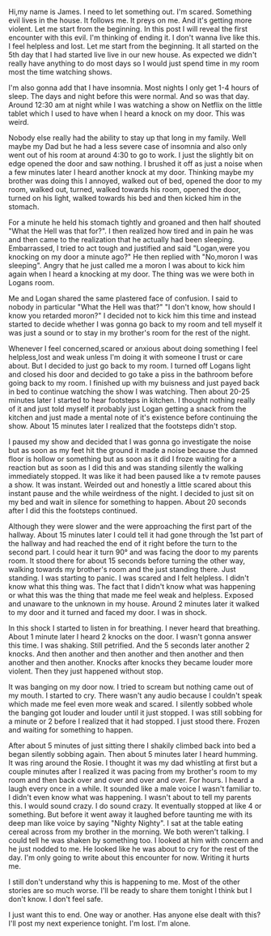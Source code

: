 Hi,my name is James. I need to let something out. I'm scared. Something evil lives in the house. It follows me. It preys on me. And it's getting more violent. 
Let me start from the beginning. In this post I will reveal the first encounter with this evil. I'm thinking of ending it. I don't wanna live like this. I feel helpless and lost. Let me start from the beginning. It all started on the 5th day that I had started live live in our new house. As expected we didn't really have anything to do most days so I would just spend time in my room most the time watching shows.

 I'm also gonna add that I have insomnia. Most nights I only get 1-4 hours of sleep. The days and night before this were normal. And so was that day. Around 12:30 am at night while I was watching a show on Netflix on the little tablet which I used to have when I heard a knock on my door. This was weird. 

Nobody else really had the ability to stay up that long in my family. Well maybe my Dad but he had a less severe case of insomnia and also only went out of his room at around 4:30 to go to work. I just the slightly bit on edge opened the door and saw nothing. I brushed it off as just a noise when a few minutes later I heard another knock at my door. Thinking maybe my brother was doing this I annoyed, walked out of bed, opened the door to my room, walked out, turned, walked towards his room, opened the door, turned on his light, walked towards his bed and then kicked him in the stomach. 

For a minute he held his stomach tightly and groaned and then half shouted "What the Hell was that for?". I then realized how tired and in pain he was and then came to the realization that he actually had been sleeping. Embarrassed, I tried to act tough and justified and said "Logan,were you knocking on my door a minute ago?" He then replied with "No,moron I was sleeping". Angry that he just called me a moron I was about to kick him again when I heard a knocking at my door. The thing was we were both in Logans room.

 Me and Logan shared the same plastered face of confusion. I said to nobody in particular "What the Hell was that?"  "I don't know, how should I know you retarded moron?" I decided not to kick him this time and instead started to decide whether I was gonna go back to my room and tell myself it was just a sound or to stay in my brother's room for the rest of the night.

Whenever I feel concerned,scared or anxious about doing something I feel helpless,lost and weak unless I'm doing it with someone I trust or care about. But I decided to just go back to my room. I turned off Logans light and closed his door and decided to go take a piss in the bathroom before going back to my room. I finished up with my buisness and just payed back in bed to continue watching the show I was watching. Then about 20-25 minutes later  I started to hear footsteps in kitchen. I thought nothing really of it and just told myself it probably just Logan getting a snack from the kitchen and just made a mental note of it's existence before continuing the show. About 15 minutes later I realized that the footsteps didn't stop. 

I paused my show and decided that I was gonna go investigate the noise but as soon as my feet hit the ground it made a noise because the damned floor is hollow or something but as soon as it did I froze waiting for a reaction but as soon as I did this and was standing silently the walking immediately stopped. It was like it had been paused like a tv remote pauses a show. It was instant. Weirded out and honestly a little  scared about this instant pause and the while weirdness of the night. I decided to just sit on my bed and wait in silence for something to happen. About 20 seconds after I did this the footsteps continued.

 Although they were slower and the were approaching the first part of the hallway. About 15 minutes later I could tell it had gone through the 1st part of the hallway and had reached the end of it right before the turn to the second part. I could hear it turn 90° and was facing the door to my parents room. It stood there for about 15 seconds before turning the other way, walking towards my brother's room and the just standing there. Just standing. I was starting to panic. I was scared and I felt helpless. I didn't know what this thing was. The fact that I didn't know what was happening or what this was the thing that made me feel weak and helpless. Exposed and unaware to the unknown in my house. Around 2 minutes later it walked to my door and it turned and faced my door. I was in shock.

 In this shock I started to listen in for breathing. I never heard that breathing. About 1 minute later I heard 2 knocks on the door. I wasn't gonna answer this time. I was shaking. Still petrified. And the 5 seconds later another 2 knocks. And then another and then another and then another and then another and then another. Knocks after knocks they became louder more violent. Then they just happened without stop. 

It was banging on my door now. I tried to scream but nothing came out of my mouth. I started to cry. There wasn't any audio because I couldn't speak which made me feel even more weak and scared. I silently sobbed whole the banging got louder and louder until it just stopped. I was still sobbing for a minute or 2 before I realized that it had stopped. I just stood there. Frozen and waiting for something to happen.

 After about 5 minutes of just sitting there I shakily climbed back into bed a began silently sobbing again. Then about 5 minutes later I heard humming. It was ring around the Rosie. I thought it was my dad whistling at first but a couple minutes after I realized it was pacing from my brother's room to my room and then back over and over and over and over. For hours. I heard a laugh every once in a while. It sounded like a male voice I wasn't familiar to. I didn't even know what was happening. I wasn't about to tell my parents this. I would sound crazy. I do sound crazy. It eventually stopped at like 4 or something. But before it went away it laughed before taunting me with its deep man like voice by saying "Nighty Nighty". I sat at the table eating cereal across from my brother in the morning. We both weren't talking. I could tell he was shaken by something too. I looked at him with concern and he just nodded to me. He looked like he was about to cry for the rest of the day. 
I'm only going to write about this encounter for now. Writing it hurts me.

 I still don't understand why this is happening to me. Most of the other stories are so much worse. I'll be ready to share them tonight I think but I don't know. I don't feel safe. 

I just want this to end. One way or another. Has anyone else dealt with this? I'll post my next experience tonight. I'm lost. I'm alone.